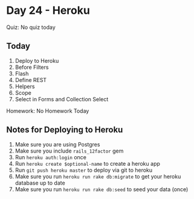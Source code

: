 Day 24 - Heroku
==============

Quiz: No quiz today

Today
--

1. Deploy to Heroku
1. Before Filters
1. Flash
1. Define REST
1. Helpers
1. Scope
1. Select in Forms and Collection Select

Homework: No Homework Today


Notes for Deploying to Heroku
-----

1. Make sure you are using Postgres
1. Make sure you include `rails_12factor` gem
1. Run `heroku auth:login` once
1. Run `heroku create $optional-name` to create a heroku app
1. Run `git push heroku master` to deploy via git to heroku
1. Make sure you run `heroku run rake db:migrate` to get your heroku database up
   to date
1. Make sure you run `heroku run rake db:seed` to seed your data (once)
